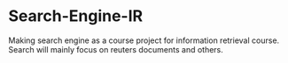 # Search-Engine-IR
Making search engine as a course project for information retrieval course. Search will mainly focus on reuters documents and others.
